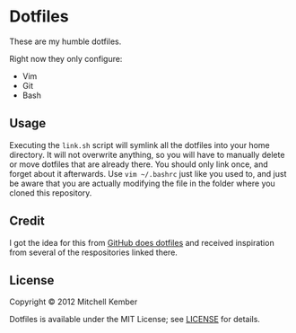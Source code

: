 # Dotfiles

These are my humble dotfiles.

Right now they only configure:

- Vim
- Git
- Bash

## Usage

Executing the `link.sh` script will symlink all the dotfiles into your home directory. It will not overwrite anything, so you will have to manually delete or move dotfiles that are already there. You should only link once, and forget about it afterwards. Use `vim ~/.bashrc` just like you used to, and just be aware that you are actually modifying the file in the folder where you cloned this repository.

## Credit

I got the idea for this from [GitHub does dotfiles][1] and received inspiration from several of the respositories linked there.

[1]: http://dotfiles.github.com

## License

Copyright © 2012 Mitchell Kember

Dotfiles is available under the MIT License; see [LICENSE](LICENSE.md) for details.
